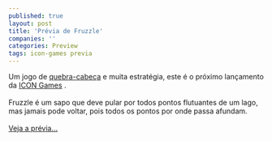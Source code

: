 ```yaml
---
published: true
layout: post
title: 'Prévia de Fruzzle'
companies: ''
categories: Preview
tags: icon-games previa
---
```

Um jogo de <a href="{{ site.baseurl }}/index.php?p=cl&amp;t=19&amp;idc=12">quebra-cabe&ccedil;a</a>
 e muita estrat&eacute;gia, este &eacute; o pr&oacute;ximo lan&ccedil;amento da <a href="{{ site.baseurl }}/index.php?p=cl&amp;t=19&amp;idu=34">ICON Games</a>
.<br /><br />Fruzzle &eacute; um sapo que deve pular por todos pontos flutuantes de um lago, mas jamais pode voltar, pois todos os pontos por onde passa afundam.<br /><br /><a href="{{ site.baseurl }}/index.php?p=c&amp;id=294">Veja a pr&eacute;via...</a>

